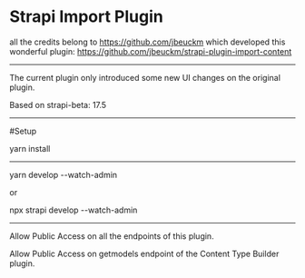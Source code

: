 # Strapi Import Plugin

all the credits belong to https://github.com/jbeuckm which developed this wonderful plugin: https://github.com/jbeuckm/strapi-plugin-import-content

----

The current plugin only introduced some new UI changes on the original plugin. 

Based on strapi-beta: 17.5

----  

#Setup

yarn install

------

yarn develop --watch-admin 

or
 
 npx strapi develop --watch-admin

-----

Allow Public Access on all the endpoints of this plugin.

Allow Public Access on getmodels endpoint of the Content Type Builder plugin.

